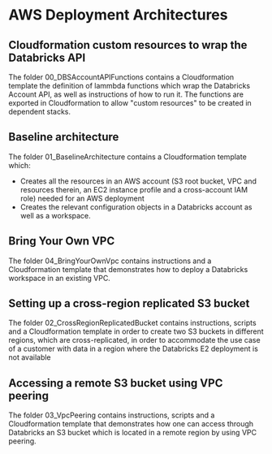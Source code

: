# AWS Deployment Architectures

## Cloudformation custom resources to wrap the Databricks API
The folder 00_DBSAccountAPIFunctions contains a Cloudformation template the definition of lammbda functions which wrap the Databricks Account API, as well as instructions of how to run it.
The functions are exported in Cloudformation to allow "custom resources" to be created in dependent stacks.

## Baseline architecture
The folder 01_BaselineArchitecture contains a Cloudformation template which:
- Creates all the resources in an AWS account (S3 root bucket, VPC and resources therein, an EC2 instance profile and a cross-account IAM role) needed for an AWS deployment
- Creates the relevant configuration objects in a Databricks account as well as a workspace.

## Bring Your Own VPC
The folder 04_BringYourOwnVpc contains instructions and a Cloudformation template that demonstrates how to deploy a Databricks workspace in an existing VPC.

## Setting up a cross-region replicated S3 bucket
The folder 02_CrossRegionReplicatedBucket contains instructions, scripts and a Cloudformation template in order to create two S3 buckets in different regions, which are cross-replicated, in order to accommodate the use case of a customer with data in a region where the Databricks E2 deployment is not available

## Accessing a remote S3 bucket using VPC peering
The folder 03_VpcPeering contains instructions, scripts and a Cloudformation template that demonstrates how one can access through Databricks an S3 bucket which is located in a remote region by using VPC peering.
